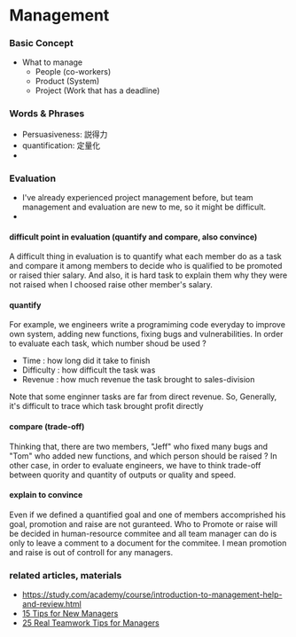 # Management

### Basic Concept
- What to manage
  - People (co-workers)
  - Product (System)
  - Project (Work that has a deadline)

### Words & Phrases
- Persuasiveness: 説得力
- quantification: 定量化
- 

### Evaluation
- I've already experienced project management before, 
but team management and evaluation are new to me, so it might be difficult.
- 
#### difficult point in evaluation (quantify and compare, also convince)
A difficult thing in evaluation is to quantify what each member do as a task
and compare it among members to decide who is qualified to be promoted or raised thier salary.
And also, it is hard task to explain them why they were not raised when I choosed raise other member's salary.

#### quantify
For example, we engineers write a programiming code everyday to improve own system, adding new functions, fixing bugs and vulnerabilities.
In order to evaluate each task, which number shoud be used ?
- Time : how long did it take to finish 
- Difficulty : how difficult the task was
- Revenue : how much revenue the task brought to sales-division

Note that some enginner tasks are far from direct revenue.
So, Generally, it's difficult to trace which task brought profit directly

#### compare (trade-off)
Thinking that, there are two members, "Jeff" who fixed many bugs and "Tom" who added new functions,
and which person should be raised ?
In other case, in order to evaluate engineers, we have to think trade-off 
between quority and quantity of outputs or quality and speed.


#### explain to convince
Even if we defined a quantified goal and one of members accomprished his goal,
promotion and raise are not guranteed.
Who to Promote or raise will be decided in human-resource commitee
and all team manager can do is only to leave a comment to a document for the commitee.
I mean promotion and raise is out of controll for any managers.




### related articles, materials
- https://study.com/academy/course/introduction-to-management-help-and-review.html
- [15 Tips for New Managers](https://www.thebalancecareers.com/tips-for-new-managers-part-1-2275957)
- [25 Real Teamwork Tips for Managers](https://www.sandler.com/blog/management-leadership/25-real-teamwork-tips-for-managers/)
